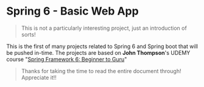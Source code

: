 # Spring 6 - Basic Web App
> This is not a particularly interesting project, just an introduction of sorts!

This is the first of many projects related to Spring 6 and Spring boot that will be pushed in-time.
The projects are based on **John Thompson**'s UDEMY course "[Spring Framework 6: Beginner to Guru](https://www.udemy.com/course/spring-framework-6-beginner-to-guru/learn/)"

> Thanks for taking the time to read the entire document through! Appreciate it!!
